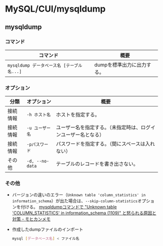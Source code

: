 # MySQL/CUI/mysqldump

## mysqldump

### コマンド

| コマンド                           | 概要              |
|--------------------------------|-----------------|
| `mysqldump データベース名 [テーブル名...]` | dumpを標準出力に出力する。 |

### オプション

| 分類     | オプション      | 概要                                                         |
| -------- | --------------- | ------------------------------------------------------------ |
| 接続情報 | `-h ホスト名`   | ホストを指定する。                                           |
| 接続情報 | `-u ユーザー名` | ユーザー名を指定する。（未指定時は、ログインユーザー名となる） |
| 接続情報 | `-pパスワード`  | パスワードを指定する。（間にスペースは入れない）             |
| その他   | `-d, --no-data` | テーブルのレコードを書き出さない。                           |

### その他

- バージョンの違いのエラー（`Unknown table 'column_statistics' in information_schema`）が出た場合は、`--skip-column-statistics`オプションを付ける。
  [mysqldumpコマンドで "Unknown table 'COLUMN_STATISTICS' in information_schema (1109)" と怒られる原因と対策 - モヒカンメモ](https://blog.pinkumohikan.com/entry/mysqldump-disable-column-statistics)

- 作成したdumpファイルのインポート

  ```bash
  mysql [データベース名] < ファイル名
  ```
